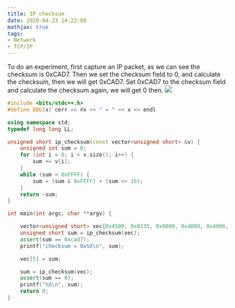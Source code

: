 ```yaml
---
title: IP checksum
date: 2020-04-23 14:22:00
mathjax: true
tags:
- Network
- TCP/IP
---
```


To do an experiment, first capture an IP packet, as we can see the checksum is 0xCAD7. Then we set the checksum field to 0, and calculate the checksum, then we will get 0xCAD7. Set 0xCAD7 to the checksum field and calculate the checksum again, we will get 0 then.
![](/images/posts/IP-checksum/0.png)

```cpp
#include <bits/stdc++.h>
#define DBG(x) cerr << #x << " = " << x << endl

using namespace std;
typedef long long LL;

unsigned short ip_checksum(const vector<unsigned short> &v) {
    unsigned int sum = 0;
    for (int i = 0; i < v.size(); i++) {
        sum += v[i];
    }
    while (sum > 0xFFFF) {
        sum = (sum & 0xFFFF) + (sum >> 16);
    }
    return ~sum;
}

int main(int argc, char **argv) {

    vector<unsigned short> vec{0x4500, 0x0235, 0x0000, 0x4000, 0x4006, 0x0000, 0x0a01, 0xbf44, 0x8ba2, 0x1904};
    unsigned short sum = ip_checksum(vec);
    assert(sum == 0xcad7);
    printf("checksum = 0x%X\n", sum);

    vec[5] = sum;

    sum = ip_checksum(vec);
    assert(sum == 0);
    printf("%X\n", sum);
    return 0;
}
```